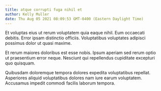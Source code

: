 ```yaml
---
title: atque corrupti fuga nihil et
author: Kelly Muller
date: Thu Aug 05 2021 08:09:53 GMT-0400 (Eastern Daylight Time)
---
```

Et voluptas eius ut rerum voluptatem quia eaque nihil. Eum occaecati debitis. Error ipsam distinctio officiis. Voluptatibus voluptates adipisci possimus dolor ut quasi maxime.

 Et rerum maiores doloribus est esse nobis. Ipsum aperiam sed rerum optio ut praesentium error neque. Nesciunt qui repellendus cupiditate excepturi quo quisquam.

 Quibusdam doloremque tempora dolores expedita voluptatibus repellat. Asperiores aliquid voluptatibus dolores nam iure earum voluptatem. Accusamus impedit commodi facilis laborum tempora.